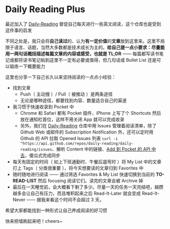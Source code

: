 # Daily Reading Plus

最近加入了 [Daily-Reading](https://github.com/highestop/Daily-Reading) 督促自己每天进行一些英文阅读，这个仓库也是受到这件事的启发

不同之处是，我只会将**自己读过**的、认为**有一定价值**的**文章**放到这里来。这里不局限于语言、话题，当然大多数都是技术成长为主的。**给自己提一点小要求：尽量能用一两句话概括描述每篇文章的内容或感受，也就是 TL;DR**  —— 每篇都写读书笔记或都将读书笔记粘到这里不一定有必要或值得，但几句话或 Bullet List 还是可以锻炼一下概要能力

这里也分享一下自己长久以来坚持阅读的一点点小经验：

- 找到文章
    - Push（ 主动搜 ）/ Pull（ 被推动 ）是两条途径
    - 无论是哪种途径，都要找到内容、数量适合自己的渠道
- 我习惯于快速收录到 Pocket 中
    - Chrome 和 Safari 都有 Pocket 插件，iPhone 上写了个 Shortcuts 然后放在通知栏首位，这样不用关闭 App 就可以完成收录
    - 另外，我们在 [Daily-Reading](https://github.com/highestop/Daily-Reading) 仓库中用 Issues 管理着阅读清单，除了 Github Web 或邮件的 Subscription Notification 外，还可以定时用 Github 的 API 拉取 Opened Issues 列表 `curl -i "https://api.github.com/repos/daily-reading/daily-reading/issues`、解析 Content 中的链接、[Add 到 Pocket 的 API 中去](https://getpocket.com/developer/docs/v3/add)，傻瓜式完成同步
- 每天有固定的时间（ 如上下班通勤时、午餐后遛弯时 ）将 My List 中的文章打上 Tags（ 分类很重要 ），将今天想要读的文章归到 Favorites 中
- 随时随地进行阅读 —— 通过筛选 Favorites & My List 快速切换到当前的 **TO-READ-LIST** 然后 focusing 阅读它们。读完的文章会被 Archive 掉
- 最后在一天睡觉前，会大概看下剩了多少。尽量一天的任务一天完结吧，越攒越多会让自己有压力，而且堆积起来之后 Read-It-Later 就会变成 Read-It-Never —— 据我来看这个时间不会超过 3 天。

希望大家都能找到一种形式让自己养成阅读的好习惯

快来把墙刷起来吧！cheers~
